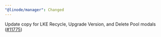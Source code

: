 ```yaml
---
"@linode/manager": Changed
---
```


Update copy for LKE Recycle, Upgrade Version, and Delete Pool modals ([#11775](https://github.com/linode/manager/pull/11775))
